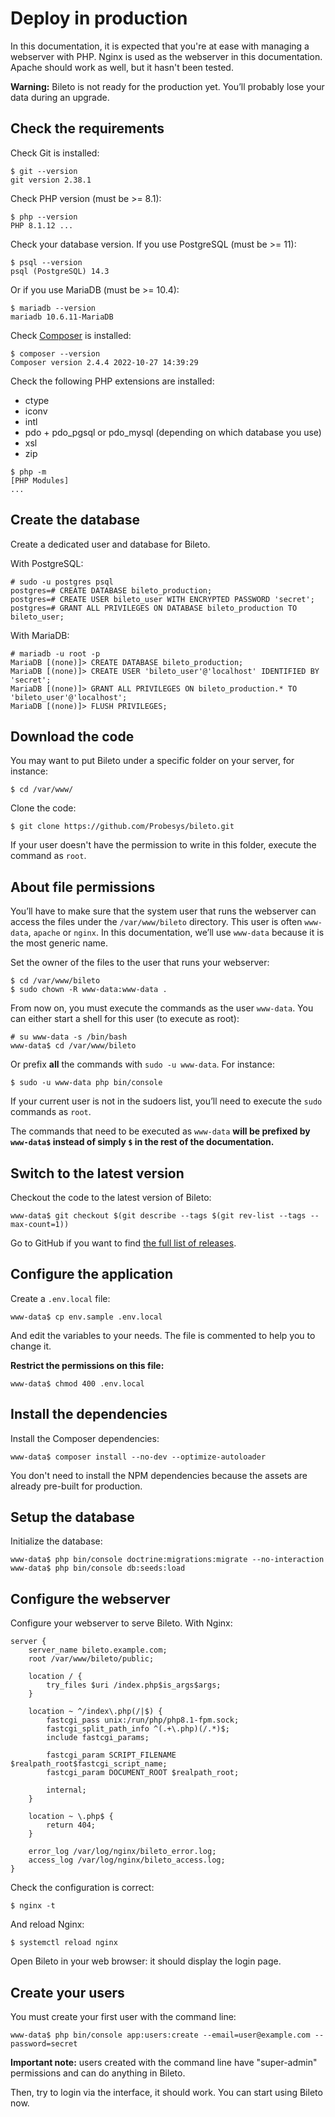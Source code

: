 # Deploy in production

In this documentation, it is expected that you're at ease with managing a webserver with PHP.
Nginx is used as the webserver in this documentation.
Apache should work as well, but it hasn't been tested.

**Warning:** Bileto is not ready for the production yet.
You’ll probably lose your data during an upgrade.

## Check the requirements

Check Git is installed:

```console
$ git --version
git version 2.38.1
```

Check PHP version (must be >= 8.1):

```console
$ php --version
PHP 8.1.12 ...
```

Check your database version.
If you use PostgreSQL (must be >= 11):

```console
$ psql --version
psql (PostgreSQL) 14.3
```

Or if you use MariaDB (must be >= 10.4):

```console
$ mariadb --version
mariadb 10.6.11-MariaDB
```

Check [Composer](https://getcomposer.org/) is installed:

```console
$ composer --version
Composer version 2.4.4 2022-10-27 14:39:29
```

Check the following PHP extensions are installed:

- ctype
- iconv
- intl
- pdo + pdo\_pgsql or pdo\_mysql (depending on which database you use)
- xsl
- zip

```console
$ php -m
[PHP Modules]
...
```

## Create the database

Create a dedicated user and database for Bileto.

With PostgreSQL:

```command
# sudo -u postgres psql
postgres=# CREATE DATABASE bileto_production;
postgres=# CREATE USER bileto_user WITH ENCRYPTED PASSWORD 'secret';
postgres=# GRANT ALL PRIVILEGES ON DATABASE bileto_production TO bileto_user;
```

With MariaDB:

```console
# mariadb -u root -p
MariaDB [(none)]> CREATE DATABASE bileto_production;
MariaDB [(none)]> CREATE USER 'bileto_user'@'localhost' IDENTIFIED BY 'secret';
MariaDB [(none)]> GRANT ALL PRIVILEGES ON bileto_production.* TO 'bileto_user'@'localhost';
MariaDB [(none)]> FLUSH PRIVILEGES;
```

## Download the code

You may want to put Bileto under a specific folder on your server, for instance:

```console
$ cd /var/www/
```

Clone the code:

```console
$ git clone https://github.com/Probesys/bileto.git
```

If your user doesn't have the permission to write in this folder, execute the command as `root`.

## About file permissions

You’ll have to make sure that the system user that runs the webserver can access the files under the `/var/www/bileto` directory.
This user is often `www-data`, `apache` or `nginx`.
In this documentation, we’ll use `www-data` because it is the most generic name.

Set the owner of the files to the user that runs your webserver:

```console
$ cd /var/www/bileto
$ sudo chown -R www-data:www-data .
```

From now on, you must execute the commands as the user `www-data`.
You can either start a shell for this user (to execute as root):

```console
# su www-data -s /bin/bash
www-data$ cd /var/www/bileto
```

Or prefix **all** the commands with `sudo -u www-data`.
For instance:

```console
$ sudo -u www-data php bin/console
```

If your current user is not in the sudoers list, you’ll need to execute the `sudo` commands as `root`.

The commands that need to be executed as `www-data` **will be prefixed by `www-data$` instead of simply `$` in the rest of the documentation.**

## Switch to the latest version

Checkout the code to the latest version of Bileto:

```
www-data$ git checkout $(git describe --tags $(git rev-list --tags --max-count=1))
```

Go to GitHub if you want to find [the full list of releases](https://github.com/Probesys/bileto/releases).

## Configure the application

Create a `.env.local` file:

```console
www-data$ cp env.sample .env.local
```

And edit the variables to your needs.
The file is commented to help you to change it.

**Restrict the permissions on this file:**

```console
www-data$ chmod 400 .env.local
```

## Install the dependencies

Install the Composer dependencies:

```console
www-data$ composer install --no-dev --optimize-autoloader
```

You don't need to install the NPM dependencies because the assets are already pre-built for production.

## Setup the database

Initialize the database:

```console
www-data$ php bin/console doctrine:migrations:migrate --no-interaction
www-data$ php bin/console db:seeds:load
```

## Configure the webserver

Configure your webserver to serve Bileto.
With Nginx:

```nginx
server {
    server_name bileto.example.com;
    root /var/www/bileto/public;

    location / {
        try_files $uri /index.php$is_args$args;
    }

    location ~ ^/index\.php(/|$) {
        fastcgi_pass unix:/run/php/php8.1-fpm.sock;
        fastcgi_split_path_info ^(.+\.php)(/.*)$;
        include fastcgi_params;

        fastcgi_param SCRIPT_FILENAME $realpath_root$fastcgi_script_name;
        fastcgi_param DOCUMENT_ROOT $realpath_root;

        internal;
    }

    location ~ \.php$ {
        return 404;
    }

    error_log /var/log/nginx/bileto_error.log;
    access_log /var/log/nginx/bileto_access.log;
}
```

Check the configuration is correct:

```console
$ nginx -t
```

And reload Nginx:

```console
$ systemctl reload nginx
```

Open Bileto in your web browser: it should display the login page.

## Create your users

You must create your first user with the command line:

```console
www-data$ php bin/console app:users:create --email=user@example.com --password=secret
```

**Important note:** users created with the command line have "super-admin" permissions and can do anything in Bileto.

Then, try to login via the interface, it should work.
You can start using Bileto now.
